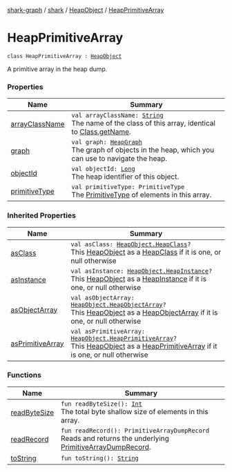 [shark-graph](../../../index.md) / [shark](../../index.md) / [HeapObject](../index.md) / [HeapPrimitiveArray](./index.md)

# HeapPrimitiveArray

`class HeapPrimitiveArray : `[`HeapObject`](../index.md)

A primitive array in the heap dump.

### Properties

| Name | Summary |
|---|---|
| [arrayClassName](array-class-name.md) | `val arrayClassName: `[`String`](https://kotlinlang.org/api/latest/jvm/stdlib/kotlin/-string/index.html)<br>The name of the class of this array, identical to [Class.getName](https://docs.oracle.com/javase/6/docs/api/java/lang/Class.html#getName()). |
| [graph](graph.md) | `val graph: `[`HeapGraph`](../../-heap-graph/index.md)<br>The graph of objects in the heap, which you can use to navigate the heap. |
| [objectId](object-id.md) | `val objectId: `[`Long`](https://kotlinlang.org/api/latest/jvm/stdlib/kotlin/-long/index.html)<br>The heap identifier of this object. |
| [primitiveType](primitive-type.md) | `val primitiveType: PrimitiveType`<br>The [PrimitiveType](#) of elements in this array. |

### Inherited Properties

| Name | Summary |
|---|---|
| [asClass](../as-class.md) | `val asClass: `[`HeapObject.HeapClass`](../-heap-class/index.md)`?`<br>This [HeapObject](../index.md) as a [HeapClass](../-heap-class/index.md) if it is one, or null otherwise |
| [asInstance](../as-instance.md) | `val asInstance: `[`HeapObject.HeapInstance`](../-heap-instance/index.md)`?`<br>This [HeapObject](../index.md) as a [HeapInstance](../-heap-instance/index.md) if it is one, or null otherwise |
| [asObjectArray](../as-object-array.md) | `val asObjectArray: `[`HeapObject.HeapObjectArray`](../-heap-object-array/index.md)`?`<br>This [HeapObject](../index.md) as a [HeapObjectArray](../-heap-object-array/index.md) if it is one, or null otherwise |
| [asPrimitiveArray](../as-primitive-array.md) | `val asPrimitiveArray: `[`HeapObject.HeapPrimitiveArray`](./index.md)`?`<br>This [HeapObject](../index.md) as a [HeapPrimitiveArray](./index.md) if it is one, or null otherwise |

### Functions

| Name | Summary |
|---|---|
| [readByteSize](read-byte-size.md) | `fun readByteSize(): `[`Int`](https://kotlinlang.org/api/latest/jvm/stdlib/kotlin/-int/index.html)<br>The total byte shallow size of elements in this array. |
| [readRecord](read-record.md) | `fun readRecord(): PrimitiveArrayDumpRecord`<br>Reads and returns the underlying [PrimitiveArrayDumpRecord](#). |
| [toString](to-string.md) | `fun toString(): `[`String`](https://kotlinlang.org/api/latest/jvm/stdlib/kotlin/-string/index.html) |

